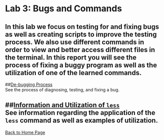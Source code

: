 # Lab 3: Bugs and Commands 
In this lab we focus on testing for and fixing bugs as well as creating scripts to improve the testing process. We also use different commands in order to view and 
better access different files in the terminal. In this report you will see the process of fixing a buggy program as well as the utilization of one of the learned commands.
---
##[De-bugging Process]() \
See the process of diagnosing, testing, and fixing a bug.

##[Information and Utilization of `less`]() \
See information regarding the application of the `less` command as well as examples of utilization.
---
[Back to Home Page]()
